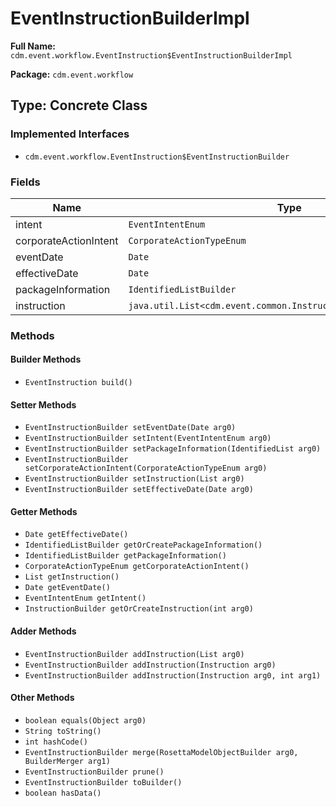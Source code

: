 # EventInstructionBuilderImpl

**Full Name:** `cdm.event.workflow.EventInstruction$EventInstructionBuilderImpl`

**Package:** `cdm.event.workflow`

## Type: Concrete Class

### Implemented Interfaces

- `cdm.event.workflow.EventInstruction$EventInstructionBuilder`

### Fields

| Name | Type | Description |
|------|------|-------------|
| intent | `EventIntentEnum` |  |
| corporateActionIntent | `CorporateActionTypeEnum` |  |
| eventDate | `Date` |  |
| effectiveDate | `Date` |  |
| packageInformation | `IdentifiedListBuilder` |  |
| instruction | `java.util.List<cdm.event.common.Instruction$InstructionBuilder>` |  |

### Methods

#### Builder Methods

- `EventInstruction build()`

#### Setter Methods

- `EventInstructionBuilder setEventDate(Date arg0)`
- `EventInstructionBuilder setIntent(EventIntentEnum arg0)`
- `EventInstructionBuilder setPackageInformation(IdentifiedList arg0)`
- `EventInstructionBuilder setCorporateActionIntent(CorporateActionTypeEnum arg0)`
- `EventInstructionBuilder setInstruction(List arg0)`
- `EventInstructionBuilder setEffectiveDate(Date arg0)`

#### Getter Methods

- `Date getEffectiveDate()`
- `IdentifiedListBuilder getOrCreatePackageInformation()`
- `IdentifiedListBuilder getPackageInformation()`
- `CorporateActionTypeEnum getCorporateActionIntent()`
- `List getInstruction()`
- `Date getEventDate()`
- `EventIntentEnum getIntent()`
- `InstructionBuilder getOrCreateInstruction(int arg0)`

#### Adder Methods

- `EventInstructionBuilder addInstruction(List arg0)`
- `EventInstructionBuilder addInstruction(Instruction arg0)`
- `EventInstructionBuilder addInstruction(Instruction arg0, int arg1)`

#### Other Methods

- `boolean equals(Object arg0)`
- `String toString()`
- `int hashCode()`
- `EventInstructionBuilder merge(RosettaModelObjectBuilder arg0, BuilderMerger arg1)`
- `EventInstructionBuilder prune()`
- `EventInstructionBuilder toBuilder()`
- `boolean hasData()`

